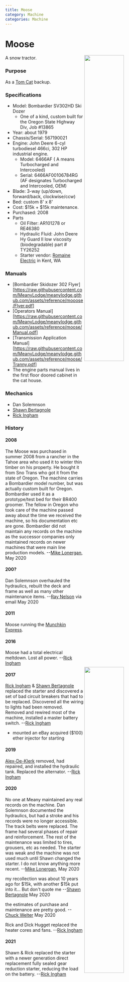 ```yaml
---
title: Moose
category: Machine
categories: Machine
---
```

# Moose
<img src="https://raw.githubusercontent.com/MeanyLodge/meanylodge.github.com/assets/img/2020-Moose.jpeg" style="width: 50%;" align="right">
A snow tractor.

### Purpose

As a [Tom Cat](/Machine/Tomcat) backup.

### Specifications

- Model: Bombardier SV302HD Ski Dozer
    - One of a kind, custom built for the Oregon State Highway Div, Job #13865
- Year: about 1979
- Chassis/Serial: 567190021
- Engine: John Deere 6-cyl turbodiesel 466ci, 302 HP industrial engine.
    - Model: 6466AF ( A means Turbocharged and Intercooled)
    - Serial: 6466AF00106784RG (AF designates Turbocharged and Intercooled, OEM)
- Blade: 3-way (up/down, forward/back, clockwise/ccw)
- Bed: custom 8' x 8'
- Cost: $15k + $15k maintenance.
- Purchased: 2008
- Parts
    - Oil Filter: AR101278 or RE46380
    - Hydraulic Fluid: John Deere Hy Guard II low viscosity (biodegradable) part # TY26252
    - Starter vendor: [Romaine Electric](https://www.romaineelectric.com/) in Kent, WA

### Manuals

- [Bombardier Skidozer 302 Flyer][https://raw.githubusercontent.com/MeanyLodge/meanylodge.github.com/assets/reference/mooose/Flyer.pdf]
- [Operators Manual][https://raw.githubusercontent.com/MeanyLodge/meanylodge.github.com/assets/reference/moose/Manual.pdf]
- [Transmission Application Manual][https://raw.githubusercontent.com/MeanyLodge/meanylodge.github.com/assets/reference/moose/Tranny.pdf]
- The engine parts manual lives in the first floor doored cabinet in the cat house.

### Mechanics

- Dan Solemnson
- [Shawn Bertagnole](/Person/Shawn-Bertagnole)
- [Rick Ingham](/Person/Rick-Ingham)

### History

#### 2008

The Moose was purchased in summer 2008 from a rancher in the Tahoe area who used it to winter thin timber on his property. He bought it from Sno Trans who got it from the state of Oregon. The machine carries a Bombardier model number, but was actually custom built for Oregon. Bombardier used it as a prototype/test bed for their BR400 groomer. The fellow in Oregon who took care of the machine passed away about the time we received the machine, so his documentation etc are gone. Bombardier did not maintain any records on the machine as the successor companies only maintained records on newer machines that were main line production models. --[Mike Lonergan](/Person/Mike-Lonergan), May 2020

#### 200?

Dan Solemnson overhauled the hydraulics, rebuilt the deck and frame as well as many other maintenance items. --[Ray Nelson](/Person/Ray-Nelson) via email May 2020

#### 2011

Moose running the [Munchkin Express](/Munchkin-Express).

<img src="https://raw.githubusercontent.com/MeanyLodge/meanylodge.github.com/assets/img/2011-Moose.jpeg" style="width: 50%;" align="right">

#### 2016

Moose had a total electrical meltdown. Lost all power. --[Rick Ingham](/Person/Rick-Ingham)

#### 2017

[Rick Ingham](/Person/Rick-Ingham) & [Shawn Bertagnole](/Person/Shawn-Bertagnole) replaced the starter and discovered a set of bad circuit breakers that had to be replaced. Discovered all the wiring to lights had been removed. Removed and rewired most of the machine, installed a master battery switch. --[Rick Ingham](/Person/Rick-Ingham)

- mounted an eBay acquired ($100) ether injector for starting

#### 2019

[Alex-De-Klerk](/Person/Alex-de-Klerk) removed, had repaired, and installed the hydraulic tank. Replaced the alternator. --[Rick Ingham](/Person/Rick-Ingham)

#### 2020

No one at Meany maintained any real records on the machine. Dan Solemnson documented the hydraulics, but had a stroke and his records were no longer accessible. The track belts were replaced. The frame had several phases of repair and reinforcement. The rest of the maintenance was limited to tires, grousers, etc as needed. The starter was weak and the machine was not used much until Shawn changed the starter. I do not know anything more recent. --[Mike Lonergan](/Person/Mike-Lonergan), May 2020

my recollection was about 10 years ago for $15k, with another $15k put into it... But don't quote me --[Shawn Bertagnole](/Person/Shawn-Bertagnole) May 2020

the estimates of purchase and maintenance are pretty good. --[Chuck Welter](/Person/Chuck-Welter) May 2020

Rick and Dick Hugget replaced the heater cores and fans. --[Rick Ingham](/Person/Rick-Ingham)

#### 2021

Shawn & Rick replaced the starter with a newer generation direct replacement fully sealed gear reduction starter, reducing the load on the battery. --[Rick Ingham](/Person/Rick-Ingham)


[Flyer]:  /Machine/Moose/Flyer.pdf
[Manual]: /Machine/Moose/Manual.pdf
[Tranny]: /Machine/Moose/Transmission.pdf
